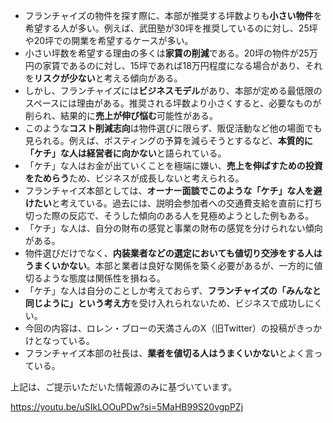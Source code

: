 

- フランチャイズの物件を探す際に、本部が推奨する坪数よりも**小さい物件**を希望する人が多い。例えば、武田塾が30坪を推奨しているのに対し、25坪や20坪での開業を希望するケースが多い。
- 小さい坪数を希望する理由の多くは**家賃の削減**である。20坪の物件が25万円の家賃であるのに対し、15坪であれば18万円程度になる場合があり、それを**リスクが少ない**と考える傾向がある。
- しかし、フランチャイズには**ビジネスモデル**があり、本部が定める最低限のスペースには理由がある。推奨される坪数より小さくすると、必要なものが削られ、結果的に**売上が伸び悩む**可能性がある。
- このような**コスト削減志向**は物件選びに限らず、販促活動など他の場面でも見られる。例えば、ポスティングの予算を減らそうとするなど、**本質的に「ケチ」な人は経営者に向かない**と語られている。
- 「ケチ」な人はお金が出ていくことを極端に嫌い、**売上を伸ばすための投資をためらう**ため、ビジネスが成長しないと考えられる。
- フランチャイズ本部としては、**オーナー面談でこのような「ケチ」な人を避けたい**と考えている。過去には、説明会参加者への交通費支給を直前に打ち切った際の反応で、そうした傾向のある人を見極めようとした例もある。
- 「ケチ」な人は、自分の財布の感覚と事業の財布の感覚を分けられない傾向がある。
- 物件選びだけでなく、**内装業者などの選定においても値切り交渉をする人はうまくいかない**。本部と業者は良好な関係を築く必要があるが、一方的に値切るような態度は関係性を損ねる。
- 「ケチ」な人は自分のことしか考えておらず、**フランチャイズの「みんなと同じように」という考え方**を受け入れられないため、ビジネスで成功しにくい。
- 今回の内容は、ロレン・ブローの天満さんのX（旧Twitter）の投稿がきっかけとなっている。
- フランチャイズ本部の社長は、**業者を値切る人はうまくいかない**とよく言っている。

上記は、ご提示いただいた情報源のみに基づいています。

https://youtu.be/uSIkLOOuPDw?si=5MaHB99S20vgpPZj